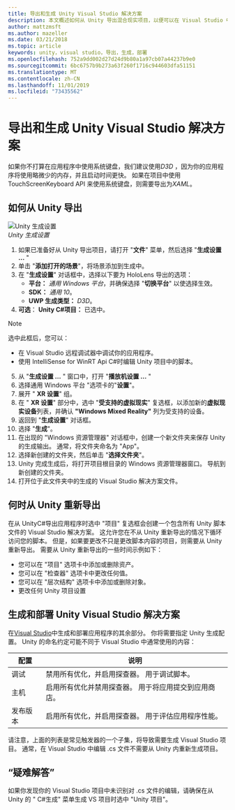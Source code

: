 ```yaml
---
title: 导出和生成 Unity Visual Studio 解决方案
description: 本文概述如何从 Unity 导出混合现实项目，以便可以在 Visual Studio 中生成和部署。
author: mattzmsft
ms.author: mazeller
ms.date: 03/21/2018
ms.topic: article
keywords: unity，visual studio，导出，生成，部署
ms.openlocfilehash: 752a9dd002d27d24d9b80a1a97cb07a44237b9e0
ms.sourcegitcommit: 6bc6757b9b273a63f260f1716c944603dfa51151
ms.translationtype: MT
ms.contentlocale: zh-CN
ms.lasthandoff: 11/01/2019
ms.locfileid: "73435562"
---
```

# <a name="exporting-and-building-a-unity-visual-studio-solution"></a>导出和生成 Unity Visual Studio 解决方案

如果你不打算在应用程序中使用系统键盘，我们建议使用*D3D* ，因为你的应用程序将使用略微少的内存，并且启动时间更快。 如果在项目中使用 TouchScreenKeyboard API 来使用系统键盘，则需要导出为*XAML*。

## <a name="how-to-export-from-unity"></a>如何从 Unity 导出

![Unity 生成设置](images/unitybuildsettings-300px.png)<br>
*Unity 生成设置*

1. 如果已准备好从 Unity 导出项目，请打开 "**文件**" 菜单，然后选择 "**生成设置 ...** "
2. 单击 "**添加打开的场景**"，将场景添加到生成中。
3. 在 "**生成设置**" 对话框中，选择以下要为 HoloLens 导出的选项：
   * **平台：** *通用 Windows 平台*，并确保选择 "**切换平台**" 以使选择生效。
   * **SDK：** *通用 10*。
   * **UWP 生成类型：** *D3D*。
4. **可选**： **Unity C#项目：** 已选中。

>[!NOTE]
>选中此框后，您可以：
>* 在 Visual Studio 远程调试器中调试你的应用程序。
>* 使用 IntelliSense for WinRT Api C#时编辑 Unity 项目中的脚本。

5. 从 "**生成设置 ...** " 窗口中，打开 "**播放机设置 ...** "
6. 选择通用 Windows 平台 "选项卡的"**设置**"。
7. 展开 " **XR 设置**" 组。
8. 在 " **XR 设置**" 部分中，选中 "**受支持的虚拟现实**" 复选框，以添加新的**虚拟现实设备**列表，并确认 **"Windows Mixed Reality"** 列为受支持的设备。
9. 返回到 "**生成设置**" 对话框。
10. 选择 "**生成**"。
11. 在出现的 "Windows 资源管理器" 对话框中，创建一个新文件夹来保存 Unity 的生成输出。 通常，将文件夹命名为 "App"。
12. 选择新创建的文件夹，然后单击 "**选择文件夹**"。
13. Unity 完成生成后，将打开项目根目录的 Windows 资源管理器窗口。 导航到新创建的文件夹。
14. 打开位于此文件夹中的生成的 Visual Studio 解决方案文件。

## <a name="when-to-re-export-from-unity"></a>何时从 Unity 重新导出

在从 UnityC#导出应用程序时选中 "项目" 复选框会创建一个包含所有 Unity 脚本文件的 Visual Studio 解决方案。 这允许您在不从 Unity 重新导出的情况下循环访问您的脚本。 但是，如果要更改不只是更改脚本内容的项目，则需要从 Unity 重新导出。 需要从 Unity 重新导出的一些时间示例如下：
* 您可以在 "项目" 选项卡中添加或删除资产。
* 您可以在 "检查器" 选项卡中更改任何值。
* 您可以在 "层次结构" 选项卡中添加或删除对象。
* 更改任何 Unity 项目设置

## <a name="building-and-deploying-a-unity-visual-studio-solution"></a>生成和部署 Unity Visual Studio 解决方案

在[Visual Studio](using-visual-studio.md)中生成和部署应用程序的其余部分。 你将需要指定 Unity 生成配置。 Unity 的命名约定可能不同于 Visual Studio 中通常使用的内容：

|  配置  |  说明 | 
|----------|----------|
|  调试  |  禁用所有优化，并启用探查器。 用于调试脚本。 | 
|  主机  |  启用所有优化并禁用探查器。 用于将应用提交到应用商店。 | 
|  发布版本  |  启用所有优化，并启用探查器。 用于评估应用程序性能。 | 

请注意，上面的列表是常见触发器的一个子集，将导致需要生成 Visual Studio 项目。 通常，在 Visual Studio 中编辑 .cs 文件不需要从 Unity 内重新生成项目。

## <a name="troubleshooting"></a>“疑难解答”

如果你发现你的 Visual Studio 项目中未识别对 .cs 文件的编辑，请确保在从 Unity 的 " C#生成" 菜单生成 VS 项目时选中 "Unity 项目"。
